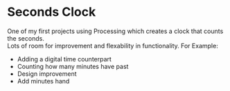 # Seconds Clock 
One of my first projects using Processing which creates a clock that counts the seconds.
<br>
Lots of room for improvement and flexability in functionality. For Example: 
<ul>
  <li>Adding a digital time counterpart</li>
  <li>Counting how many minutes have past</li>
  <li>Design improvement</li>
  <li>Add minutes hand</li>
</ul>


